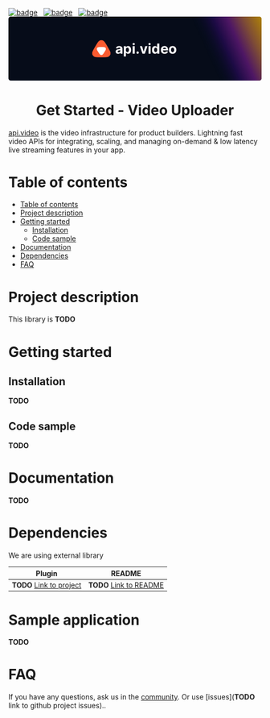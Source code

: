 [![badge](https://img.shields.io/twitter/follow/api_video?style=social)](https://twitter.com/intent/follow?screen_name=api_video)
&nbsp; [![badge](https://img.shields.io/github/stars/apivideo/api.video-android-live-stream?style=social)](https://github.com/apivideo/api.video-android-live-stream)
&nbsp; [![badge](https://img.shields.io/discourse/topics?server=https%3A%2F%2Fcommunity.api.video)](https://community.api.video)
![](https://github.com/apivideo/.github/blob/main/assets/apivideo_banner.png)
<h1 align="center">Get Started - Video Uploader</h1>

[api.video](https://api.video) is the video infrastructure for product builders. Lightning fast
video APIs for integrating, scaling, and managing on-demand & low latency live streaming features in
your app.

# Table of contents

- [Table of contents](#table-of-contents)
- [Project description](#project-description)
- [Getting started](#getting-started)
    - [Installation](#installation)
    - [Code sample](#code-sample)
- [Documentation](#documentation)
- [Dependencies](#dependencies)
- [FAQ](#faq)

# Project description

This library is **TODO**

# Getting started

## Installation

**TODO**

## Code sample

**TODO**

# Documentation

**TODO**

# Dependencies

We are using external library

| Plugin | README |
| ------ | ------ |
| **TODO** [Link to project]() | **TODO** [Link to README]() |

# Sample application

**TODO**

# FAQ

If you have any questions, ask us in the [community](https://community.api.video). Or
use [issues](**TODO** link to github project issues)..
